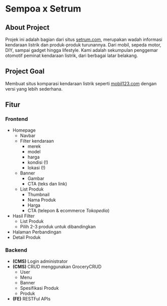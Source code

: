 # Sempoa x Setrum

## About Project

Projek ini adalah bagian dari situs [setrum.com](https://setrum.com/), merupakan wadah informasi kendaraan listrik dan produk-produk turunannya. Dari mobil, sepeda motor, DIY, sampai gadget hingga lifestyle.  Kami adalah sekumpulan penggemar otomotif peminat kendaraan listrik, dari berbagai latar belakang.

## Project Goal

Membuat situs komparasi kendaraan listrik seperti [mobil123.com](https://mobil123.com) dengan versi yang lebih sederhana.

## Fitur

### Frontend

- Homepage
    - Navbar
    - Filter kendaraan
        - merek
        - model
        - harga
        - kondisi (!)
        - lokasi (!)
    - Banner
        - Gambar
        - CTA (teks dan link)
    - List Produk
        - Thumbnail
        - Nama Produk
        - Harga
        - CTA (telepon & ecommerce *Tokopedia*)
- Hasil Filter
    - List Produk
    - Pilih 2-3 produk untuk dibandingkan
- Halaman Perbandingan
- Detail Produk

### Backend

- **(CMS)** Login administrator
- **(CMS)** CRUD menggunakan GroceryCRUD
    - User
    - Menu
    - Banner
    - Spesifikasi Produk
    - Produk
- **(FE)** RESTFul APIs
